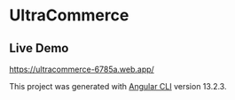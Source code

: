 # UltraCommerce

## Live Demo
https://ultracommerce-6785a.web.app/

This project was generated with [Angular CLI](https://github.com/angular/angular-cli) version 13.2.3.
